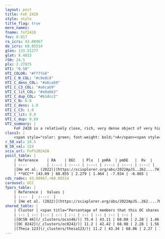 ```yaml
---
layout: post
title: FoF 2428
style: style
title_flag: true
more_names: 
fname: fof2428
fov: 0.817
ra_icrs: 43.08967
de_icrs: 68.85514
glon: 133.51277
glat: 8.4833
r50: 24.5
plx: 2.27875
UTI: "0.50"
UTI_COLOR: "#ffffe8"
UTI_C_N_COL: "#c9e8c8"
UTI_C_dens_COL: "#a6cab9"
UTI_C_C3_COL: "#a6cab9"
UTI_C_lit_COL: "#e0a6b3"
UTI_C_dup_COL: "#b1dcc2"
UTI_C_N: 0.8
UTI_C_dens: 1.0
UTI_C_C3: 1.0
UTI_C_lit: 0.0
UTI_C_dup: 0.89
UTI_summary: |
    FoF 2428 is a relatively close, rich, very dense object of very high C3 quality. It was recently reported in the literature.<br><br>This is very likely a unique object, which shares a small percentage of members with at least one previously reported entry.
class3: |
    <span style="color: green; font-weight: bold;">A</span><span style="color: green; font-weight: bold;">A</span>
r_50_val: 24.5
N_50_val: 224
scix_url: FoF%202428
posit_table: |
    | Reference    | RA    | DEC   | Plx  | pmRA  | pmDE   |  Rv  |
    | :---         | :---: | :---: | :---: | :---: | :---: | :---: |
    |[He et al. (2022)](https://scixplorer.org/abs/2022ApJS..262....7H) | 43.017 | 68.842 | 2.279 | 1.464 | -7.976 | -- |
    | **UCC** |43.09 | 68.855 | 2.279 | 1.464 | -7.934 | -6.865 | 
cds_radec: 43.08967,+68.85514
carousel: UCC
fpars_table: |
    | Reference |  Values |
    | :---  |  :---:  |
    | [He et al. (2022)](https://scixplorer.org/abs/2022ApJS..262....7H) | `A0=1.5, logAge=7.8` |
shared_table: |
    | Cluster | <span title="Percentage of members that this OC shares with the ones listed">%</span>   | RA   | DEC   | Plx   | pmRA  | pmDE  | Rv | UTI |
    | :-: | :-: |:-: | :-: | :-: | :-: | :-: | :-: | :-: |
    |[OCSN 46](/_clusters/ocsn46/)| 75.4 | 43.11 | 68.88 | 2.28 | 1.46 | -7.95 | -6.04 |0.0 |
    |[OC 0242](/_clusters/oc0242/)| 11.2 | 42.42 | 68.98 | 2.28 | 1.56 | -7.98 | -7.13 |0.38 |
    |[Theia 123](/_clusters/theia123/)| 11.2 | 43.34 | 68.86 | 2.27 | 1.38 | -7.93 | -5.67 |0.0 |
---
```

